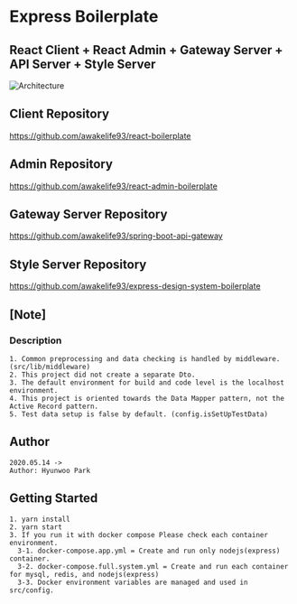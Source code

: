 # Express Boilerplate

## React Client + React Admin + Gateway Server + API Server + Style Server

![Architecture](https://user-images.githubusercontent.com/20429356/158008003-23315066-bca4-402c-af4e-10d81a886ec7.png)

## Client Repository

https://github.com/awakelife93/react-boilerplate

## Admin Repository

https://github.com/awakelife93/react-admin-boilerplate

## Gateway Server Repository

https://github.com/awakelife93/spring-boot-api-gateway

## Style Server Repository

https://github.com/awakelife93/express-design-system-boilerplate

## [Note]

### Description

```
1. Common preprocessing and data checking is handled by middleware. (src/lib/middleware)
2. This project did not create a separate Dto.
3. The default environment for build and code level is the localhost environment.
4. This project is oriented towards the Data Mapper pattern, not the Active Record pattern.
5. Test data setup is false by default. (config.isSetUpTestData)
```

## Author

```
2020.05.14 ->
Author: Hyunwoo Park
```

## Getting Started

```
1. yarn install
2. yarn start
3. If you run it with docker compose Please check each container environment.
  3-1. docker-compose.app.yml = Create and run only nodejs(express) container.
  3-2. docker-compose.full.system.yml = Create and run each container for mysql, redis, and nodejs(express)
  3-3. Docker environment variables are managed and used in src/config.
```

#
